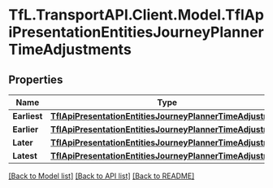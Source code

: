 # TfL.TransportAPI.Client.Model.TflApiPresentationEntitiesJourneyPlannerTimeAdjustments
## Properties

Name | Type | Description | Notes
------------ | ------------- | ------------- | -------------
**Earliest** | [**TflApiPresentationEntitiesJourneyPlannerTimeAdjustment**](TflApiPresentationEntitiesJourneyPlannerTimeAdjustment.md) |  | [optional] 
**Earlier** | [**TflApiPresentationEntitiesJourneyPlannerTimeAdjustment**](TflApiPresentationEntitiesJourneyPlannerTimeAdjustment.md) |  | [optional] 
**Later** | [**TflApiPresentationEntitiesJourneyPlannerTimeAdjustment**](TflApiPresentationEntitiesJourneyPlannerTimeAdjustment.md) |  | [optional] 
**Latest** | [**TflApiPresentationEntitiesJourneyPlannerTimeAdjustment**](TflApiPresentationEntitiesJourneyPlannerTimeAdjustment.md) |  | [optional] 

[[Back to Model list]](../../TfL.TransportAPI.Client/docs/README.md#documentation-for-models) [[Back to API list]](../../TfL.TransportAPI.Client/docs/README.md#documentation-for-api-endpoints) [[Back to README]](../../TfL.TransportAPI.Client/docs/README.md)

